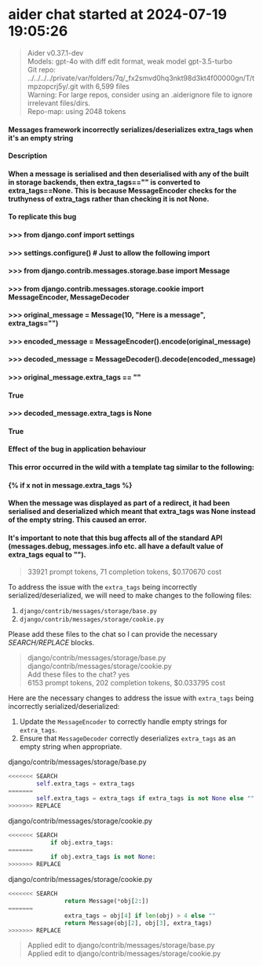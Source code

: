 
# aider chat started at 2024-07-19 19:05:26

> Aider v0.37.1-dev  
> Models: gpt-4o with diff edit format, weak model gpt-3.5-turbo  
> Git repo: ../../../../private/var/folders/7q/_fx2smvd0hq3nkt98d3kt4f00000gn/T/tmpzopcrj5y/.git with 6,599 files  
> Warning: For large repos, consider using an .aiderignore file to ignore irrelevant files/dirs.  
> Repo-map: using 2048 tokens  

#### Messages framework incorrectly serializes/deserializes extra_tags when it's an empty string  
#### Description  
#### 	  
#### When a message is serialised and then deserialised with any of the built in storage backends, then extra_tags=="" is converted to extra_tags==None. This is because MessageEncoder checks for the truthyness of extra_tags rather than checking it is not None.  
#### To replicate this bug  
#### >>> from django.conf import settings  
#### >>> settings.configure() # Just to allow the following import  
#### >>> from django.contrib.messages.storage.base import Message  
#### >>> from django.contrib.messages.storage.cookie import MessageEncoder, MessageDecoder  
#### >>> original_message = Message(10, "Here is a message", extra_tags="")  
#### >>> encoded_message = MessageEncoder().encode(original_message)  
#### >>> decoded_message = MessageDecoder().decode(encoded_message)  
#### >>> original_message.extra_tags == ""  
#### True  
#### >>> decoded_message.extra_tags is None  
#### True  
#### Effect of the bug in application behaviour  
#### This error occurred in the wild with a template tag similar to the following:  
#### {% if x not in message.extra_tags %}  
#### When the message was displayed as part of a redirect, it had been serialised and deserialized which meant that extra_tags was None instead of the empty string. This caused an error.  
#### It's important to note that this bug affects all of the standard API (messages.debug, messages.info etc. all have a default value of extra_tags equal to "").  
> 33921 prompt tokens, 71 completion tokens, $0.170670 cost  

To address the issue with the `extra_tags` being incorrectly serialized/deserialized, we will need to make changes to the following files:

1. `django/contrib/messages/storage/base.py`
2. `django/contrib/messages/storage/cookie.py`

Please add these files to the chat so I can provide the necessary *SEARCH/REPLACE* blocks.

> django/contrib/messages/storage/base.py  
> django/contrib/messages/storage/cookie.py  
> Add these files to the chat? yes  
> 6153 prompt tokens, 202 completion tokens, $0.033795 cost  

Here are the necessary changes to address the issue with `extra_tags` being incorrectly serialized/deserialized:

1. Update the `MessageEncoder` to correctly handle empty strings for `extra_tags`.
2. Ensure that `MessageDecoder` correctly deserializes `extra_tags` as an empty string when appropriate.

django/contrib/messages/storage/base.py
```python
<<<<<<< SEARCH
        self.extra_tags = extra_tags
=======
        self.extra_tags = extra_tags if extra_tags is not None else ""
>>>>>>> REPLACE
```

django/contrib/messages/storage/cookie.py
```python
<<<<<<< SEARCH
            if obj.extra_tags:
=======
            if obj.extra_tags is not None:
>>>>>>> REPLACE
```

django/contrib/messages/storage/cookie.py
```python
<<<<<<< SEARCH
                return Message(*obj[2:])
=======
                extra_tags = obj[4] if len(obj) > 4 else ""
                return Message(obj[2], obj[3], extra_tags)
>>>>>>> REPLACE
```

> Applied edit to django/contrib/messages/storage/base.py  
> Applied edit to django/contrib/messages/storage/cookie.py  
